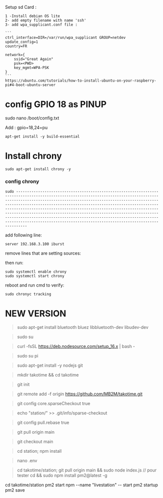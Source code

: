 Setup sd Card :

    1 -Install debian OS lite
    2- add empty filename with name 'ssh'
    3- add wpa_supplicant.conf file :

    ```
    ctrl_interface=DIR=/var/run/wpa_supplicant GROUP=netdev
    update_config=1
    country=FR

    network={
        ssid="Great Again"
        psk=<PWD>
        key_mgmt=WPA-PSK
    }
    ```
    https://ubuntu.com/tutorials/how-to-install-ubuntu-on-your-raspberry-pi#4-boot-ubuntu-server

<!-- # change password

    passwd -->

# config GPIO 18 as PINUP

sudo nano /boot/config.txt

Add : gpio=18,24=pu

<!-- # update/upgrade

    sudo apt update && sudo apt upgrade -->

<!-- # setup wifi /etc/dhcpcd.conf

    sudo nano /etc/dhcpcd.conf
    interface wlan0
    static ip_address=192.168.3.10X
    static routers=192.168.3.1
    static domain_name_servers=192.168.3.1 -->

<!-- # install python

    [link info](https://linuxize.com/post/how-to-install-python-3-9-on-debian-10/)

    sudo apt install build-essential zlib1g-dev libncurses5-dev libgdbm-dev libnss3-dev libssl-dev libsqlite3-dev libreadline-dev libffi-dev curl libbz2-dev

    wget https://www.python.org/ftp/python/3.9.9/Python-3.9.9.tgz

    tar -xf Python-3.9.9.tgz

    cd Python-3.9.9/
    ./configure --enable-optimizations

    make -j 4 (4 is the number of processor cores)

    sudo make altinstall

# install postgres sql

    sudo apt-get install postgresql

### Config postgres:

change user:

    sudo -i -u postgres
    psql
    create database workout;
    ALTER USER postgres WITH PASSWORD 'postgres';
    \q
    exit -->


    apt-get install -y build-essential

# Install chrony

    sudo apt-get install chrony -y

### config chrony

    sudo -------------------------------------------------------------------------------------------------------------------------------------------------------------------------------------------------------------------------------------------------------------------------------------------------------------------------------------------------------------------------------------------------------------------------------------------------------------------------------------------------------------------------------------------------------------------------------------

add following line:

    server 192.168.3.100 iburst

remove lines that are setting sources:

then run:

    sudo systemctl enable chrony
    sudo systemctl start chrony

reboot and run cmd to verify:

    sudo chronyc tracking

<!-- change timezone -->

   <!-- sudo timedatectl set-timezone Europe/Paris -->

<!-- # install pip

    sudo apt-get install pip

# prepare station

### from dev:

    scp -r station pi@192.168.3.1XX:~

### from station:

    pip install psycopg2
    pip install websocket-client
    pip install smbus -->

<!-- # Configure bluetooth:

1st time install:

    sudo apt install bluetooth pi-bluetooth bluez

Reboot and run:

    sudo bluetoothctl
    scan on
    pair XX:XX:XX:XX:XX:XX
    trust XX:XX:XX:XX:XX:XX
    exit -->

# NEW VERSION

> sudo apt-get install bluetooth bluez libbluetooth-dev libudev-dev

> sudo su

> curl -fsSL https://deb.nodesource.com/setup_16.x | bash -

> sudo su pi

> sudo apt-get install -y nodejs git

> mkdir takotime && cd takotime

> git init

> git remote add -f origin https://github.com/MB2M/takotime.git

> git config core.sparseCheckout true

> echo "station/" >> .git/info/sparse-checkout

> git config pull.rebase true

> git pull origin main

> git checkout main

> cd station; npm install

> nano .env

> cd takotime/station; git pull origin main && sudo node index.js   // pour tester
cd && sudo npm install pm2@latest -g

cd takotime/station 
pm2 start npm --name "livestation" -- start
pm2 startup
pm2 save

<!-- pm2 start npm --name "restart button" -- run restartButton -->


<!-- ## Setup systemd services

### station.service

>sudo nano /etc/systemd/system/station.service

[Unit]
Description=Station Service
Wants=network-online.target
After=network-online.target

[Service]
WorkingDirectory=/home/pi/takotime/station
ExecStartPre=sudo rm -f livestation.json
ExecStart=sudo /usr/bin/node index.js
Restart=on-failure
User=pi
Environment=PORT=3000

[Install]
WantedBy=multi-user.target

### station_reload.service

>sudo nano /etc/systemd/system/station_service.service

[Unit]
Description=Station Service
Wants=network-online.target
After=network-online.target

[Service]
WorkingDirectory=/home/pi/takotime/station
ExecStart=sudo /usr/bin/node buttonRestartScript.js
Restart=on-failure
User=pi
Environment=PORT=3000

[Install]
WantedBy=multi-user.target -->